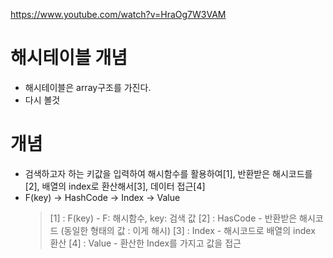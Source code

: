 https://www.youtube.com/watch?v=HraOg7W3VAM

# 해시테이블 개념

- 해시테이블은 array구조를 가진다.
- 다시 볼것

# 개념

- 검색하고자 하는 키값을 입력하여 해시함수를 활용하여[1], 반환받은 해시코드를[2], 배열의 index로 환산해서[3], 데이터 접근[4]
- F(key) -> HashCode -> Index -> Value
  > [1] : F(key) - F: 해시함수, key: 검색 값
  > [2] : HasCode - 반환받은 해시코드 (동일한 형태의 값 : 이게 해시)
  > [3] : Index - 해시코드로 배열의 index 환산
  > [4] : Value - 환산한 Index를 가지고 값을 접근

